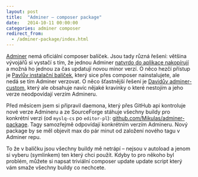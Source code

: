 ```yaml
---
layout: post
title:  "Adminer – composer package"
date:   2014-10-11 00:00:00
categories: adminer composer
redirect_from:
  - /adminer-package/index.html
---
```


[Adminer](http://www.adminer.org/) nemá oficiální composer balíček. Jsou tady různá řešení: většina vývojářů si vystačí s tím, že jednou Adminer [natvrdo do aplikace nakopírují](https://github.com/search?utf8=%E2%9C%93&q=adminer+in%3Apath&type=Code&ref=searchresults) a možná ho jednou za čas updatují novou minor verzí. O něco hezčí přístup je [Pavlův instalační balíček](https://github.com/foglcz/adminer-installer), který sice přes composer nainstalujete, ale nedá se tím Adminer verzovat. O něco šťastnější řešení je [Davidův adminer-custom](https://github.com/dg/adminer-custom), který ale obsahuje navíc nějaké kravinky o které nestojím a jeho verze neodpovídají verzím Admineru.

Před měsícem jsem si připravil daemona, který přes GitHub api kontroluje nové verze Admineru a ze SourceForge stáhuje všechny buildy pro konkrétní verzi (od `myslq-cs` po `editor-pl`): [github.com/Mikulas/adminer-package](https://github.com/Mikulas/adminer-package). Tagy samozřejmě odpovídají konkrétním verzím Admineru. Nový package by se měl objevit max do pár minut od založení nového tagu v Adminer repu.

To že v balíčku jsou všechny buildy mě netrápí – nejsou v autoload a jenom si vyberu (symlinkem) ten který chci použít. Kdyby to pro někoho byl problém, můžete si napsat triviální composer update update script který vám smaže všechny buildy co nechcete.
